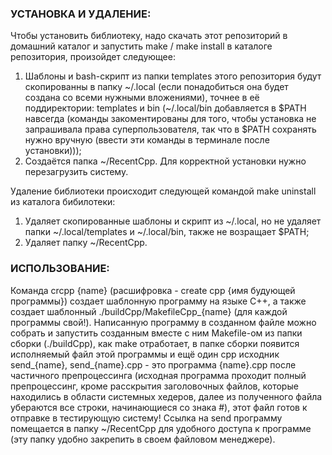 ### УСТАНОВКА И УДАЛЕНИЕ:

Чтобы установить библиотеку, надо скачать этот репозиторий в домашний каталог и запустить make / make install в каталоге репозитория, произойдет следующее:
  1. Шаблоны и bash-скрипт из папки templates этого репозитория будут скопированны в папку \~/.local (если понадобиться она будет создана со всеми нужными вложениями), точнее в её поддиректории: templates и bin (\~/.local/bin добавляется в $PATH навсегда (команды закоментированы для того, чтобы установка не запрашивала права суперпользователя, так что в $PATH сохранять нужно вручную (ввести эти команды в терминале после установки)));
  2. Создаётся папка \~/RecentCpp.
Для корректной установки нужно перезагрузить систему.

Удаление библиотеки происходит следующей командой make uninstall из каталога бибилотеки:
  1. Удаляет скопированные шаблоны и скрипт из \~/.local, но не удаляет папки \~/.local/templates и \~/.local/bin, также не возращает $PATH;
  2. Удаляет папку \~/RecentCpp.


### ИСПОЛЬЗОВАНИЕ:

Команда crcpp {name} (расшифровка - create cpp {имя будующей программы}) создает шаблонную программу на языке C++, а также создает шаблонный ./buildCpp/MakefileCpp_{name} (для каждой программы свой!). Написанную программу в созданном файле можно собрать и запустить созданным вместе с ним Makefile-ом из папки сборки (./buildCpp), как make отработает, в папке сборки появится исполняемый файл этой программы и ещё один cpp исходник send_{name}, send_{name}.cpp - это программа {name}.cpp после частичного препроцессинга (исходная программа проходит полный препроцессинг, кроме расскрытия заголовочных файлов, которые находились в области системных хедеров, далее из полученного файла убераются все строки, начинающиеся со знака #), этот файл готов к отправке в тестирующую систему! Ссылка на send программу помещается в папку \~/RecentCpp для удобного доступа к программе (эту папку удобно закрепить в своем файловом менеджере). 
